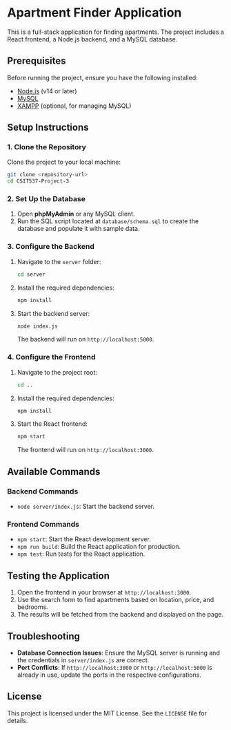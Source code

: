 # Apartment Finder Application

This is a full-stack application for finding apartments. The project includes a React frontend, a Node.js backend, and a MySQL database.

## Prerequisites

Before running the project, ensure you have the following installed:
- [Node.js](https://nodejs.org/) (v14 or later)
- [MySQL](https://www.mysql.com/)
- [XAMPP](https://www.apachefriends.org/) (optional, for managing MySQL)

## Setup Instructions

### 1. Clone the Repository
Clone the project to your local machine:
```bash
git clone <repository-url>
cd CSIT537-Project-3
```

### 2. Set Up the Database
1. Open **phpMyAdmin** or any MySQL client.
2. Run the SQL script located at `database/schema.sql` to create the database and populate it with sample data.

### 3. Configure the Backend
1. Navigate to the `server` folder:
   ```bash
   cd server
   ```
2. Install the required dependencies:
   ```bash
   npm install
   ```
3. Start the backend server:
   ```bash
   node index.js
   ```
   The backend will run on `http://localhost:5000`.

### 4. Configure the Frontend
1. Navigate to the project root:
   ```bash
   cd ..
   ```
2. Install the required dependencies:
   ```bash
   npm install
   ```
3. Start the React frontend:
   ```bash
   npm start
   ```
   The frontend will run on `http://localhost:3000`.

## Available Commands

### Backend Commands
- `node server/index.js`: Start the backend server.

### Frontend Commands
- `npm start`: Start the React development server.
- `npm run build`: Build the React application for production.
- `npm test`: Run tests for the React application.

## Testing the Application

1. Open the frontend in your browser at `http://localhost:3000`.
2. Use the search form to find apartments based on location, price, and bedrooms.
3. The results will be fetched from the backend and displayed on the page.

## Troubleshooting

- **Database Connection Issues**: Ensure the MySQL server is running and the credentials in `server/index.js` are correct.
- **Port Conflicts**: If `http://localhost:3000` or `http://localhost:5000` is already in use, update the ports in the respective configurations.

## License

This project is licensed under the MIT License. See the `LICENSE` file for details.

